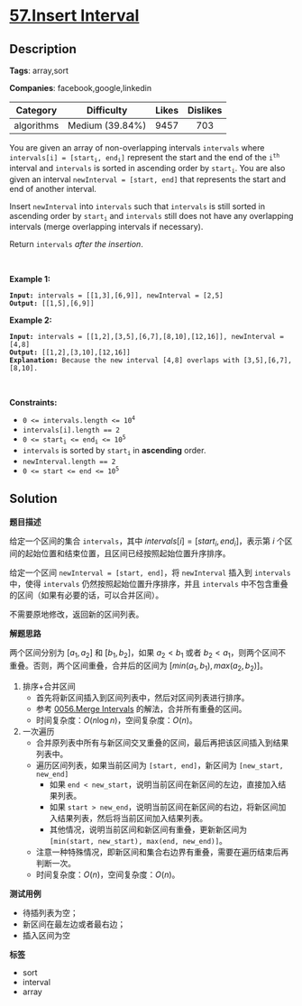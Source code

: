 # [57.Insert Interval](https://leetcode.com/problems/insert-interval/description/)

## Description

**Tags**: array,sort

**Companies**: facebook,google,linkedin

|  Category  |   Difficulty    | Likes | Dislikes |
| :--------: | :-------------: | :---: | :------: |
| algorithms | Medium (39.84%) | 9457  |   703    |

<p>You are given an array of non-overlapping intervals <code>intervals</code> where <code>intervals[i] = [start<sub>i</sub>, end<sub>i</sub>]</code> represent the start and the end of the <code>i<sup>th</sup></code> interval and <code>intervals</code> is sorted in ascending order by <code>start<sub>i</sub></code>. You are also given an interval <code>newInterval = [start, end]</code> that represents the start and end of another interval.</p>
<p>Insert <code>newInterval</code> into <code>intervals</code> such that <code>intervals</code> is still sorted in ascending order by <code>start<sub>i</sub></code> and <code>intervals</code> still does not have any overlapping intervals (merge overlapping intervals if necessary).</p>
<p>Return <code>intervals</code><em> after the insertion</em>.</p>
<p>&nbsp;</p>
<p><strong class="example">Example 1:</strong></p>
<pre><code><strong>Input:</strong> intervals = [[1,3],[6,9]], newInterval = [2,5]
<strong>Output:</strong> [[1,5],[6,9]]</code></pre>
<p><strong class="example">Example 2:</strong></p>
<pre><code><strong>Input:</strong> intervals = [[1,2],[3,5],[6,7],[8,10],[12,16]], newInterval = [4,8]
<strong>Output:</strong> [[1,2],[3,10],[12,16]]
<strong>Explanation:</strong> Because the new interval [4,8] overlaps with [3,5],[6,7],[8,10].</code></pre>
<p>&nbsp;</p>
<p><strong>Constraints:</strong></p>
<ul>
  <li><code>0 &lt;= intervals.length &lt;= 10<sup>4</sup></code></li>
  <li><code>intervals[i].length == 2</code></li>
  <li><code>0 &lt;= start<sub>i</sub> &lt;= end<sub>i</sub> &lt;= 10<sup>5</sup></code></li>
  <li><code>intervals</code> is sorted by <code>start<sub>i</sub></code> in <strong>ascending</strong> order.</li>
  <li><code>newInterval.length == 2</code></li>
  <li><code>0 &lt;= start &lt;= end &lt;= 10<sup>5</sup></code></li>
</ul>

## Solution

**题目描述**

给定一个区间的集合 `intervals`，其中 $intervals[i] = [start_i, end_i]$，表示第 $i$ 个区间的起始位置和结束位置，且区间已经按照起始位置升序排序。

给定一个区间 `newInterval = [start, end]`，将 `newInterval` 插入到 `intervals` 中，使得 `intervals` 仍然按照起始位置升序排序，并且 `intervals` 中不包含重叠的区间（如果有必要的话，可以合并区间）。

不需要原地修改，返回新的区间列表。

**解题思路**

两个区间分别为 $[a_1, a_2]$ 和 $[b_1, b_2]$，如果 $a_2 < b_1$ 或者 $b_2 < a_1$，则两个区间不重叠。否则，两个区间重叠，合并后的区间为 $[min(a_1, b_1), max(a_2, b_2)]$。

1. 排序+合并区间
   - 首先将新区间插入到区间列表中，然后对区间列表进行排序。
   - 参考 [0056.Merge Intervals](./0056.merge-intervals.md) 的解法，合并所有重叠的区间。
   - 时间复杂度：$O(n\log n)$，空间复杂度：$O(n)$。
2. 一次遍历
   - 合并原列表中所有与新区间交叉重叠的区间，最后再把该区间插入到结果列表中。
   - 遍历区间列表，如果当前区间为 `[start, end]`，新区间为 `[new_start, new_end]`
     - 如果 `end < new_start`，说明当前区间在新区间的左边，直接加入结果列表。
     - 如果 `start > new_end`，说明当前区间在新区间的右边，将新区间加入结果列表，然后将当前区间加入结果列表。
     - 其他情况，说明当前区间和新区间有重叠，更新新区间为 `[min(start, new_start), max(end, new_end)]`。
   - 注意一种特殊情况，即新区间和集合右边界有重叠，需要在遍历结束后再判断一次。
   - 时间复杂度：$O(n)$，空间复杂度：$O(n)$。

**测试用例**

- 待插列表为空；
- 新区间在最左边或者最右边；
- 插入区间为空

**标签**

- sort
- interval
- array
